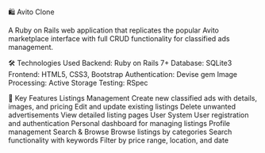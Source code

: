 🛍️ Avito Clone

A Ruby on Rails web application that replicates the popular Avito marketplace interface with full CRUD functionality for classified ads management.

🛠️ Technologies Used
Backend: Ruby on Rails 7+
Database: SQLite3
Frontend: HTML5, CSS3, Bootstrap
Authentication: Devise gem
Image Processing: Active Storage
Testing: RSpec

🎯 Key Features
Listings Management
Create new classified ads with details, images, and pricing
Edit and update existing listings
Delete unwanted advertisements
View detailed listing pages
User System
User registration and authentication
Personal dashboard for managing listings
Profile management
Search & Browse
Browse listings by categories
Search functionality with keywords
Filter by price range, location, and date
